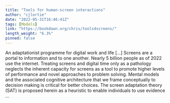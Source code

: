 ```yaml
---
title: "Tools for human-screen interactions"
author: "cjlortie"
date: "2022-05-31T16:46:41Z"
tags: [Models]
link: "https://bookdown.org/chris/tools4screens/"
length_weight: "6.3%"
pinned: false
---
```


An adaptationist programme for digital work and life [...] Screens are a portal to information and to one another. Nearly 5 billion people as of 2022 use the internet. Treating screens and digital time only as a pathology neglects the inherent capacity for screens as a tool to promote higher levels of performance and novel approaches to problem solving. Mental models and the associated cognitive architecture that we frame conceptually to decision making is critical for better choices. The screen adaptation theory (SAT) is proposed herein as a heuristic to enable individuals to use evidence ...
